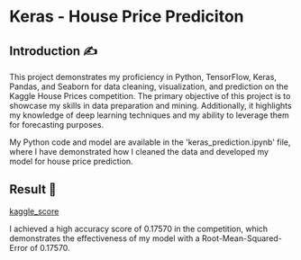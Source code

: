 # Keras - House Price Prediciton

## Introduction :writing_hand:
This project demonstrates my proficiency in Python, TensorFlow, Keras, Pandas, and Seaborn for data cleaning, visualization, and prediction on the Kaggle House Prices competition. The primary objective of this project is to showcase my skills in data preparation and mining. Additionally, it highlights my knowledge of deep learning techniques and my ability to leverage them for forecasting purposes.

My Python code and model are available in the 'keras_prediction.ipynb' file, where I have demonstrated how I cleaned the data and developed my model for house price prediction.

## Result :brain:
[kaggle_score](score.png)

I achieved a high accuracy score of 0.17570 in the competition, which demonstrates the effectiveness of my model with a Root-Mean-Squared-Error of 0.17570.
